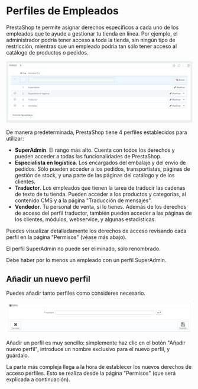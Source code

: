 # Perfiles de Empleados

PrestaShop te permite asignar derechos específicos a cada uno de los empleados que te ayude a gestionar tu tienda en línea. Por ejemplo, el administrador podría tener acceso a toda la tienda, sin ningún tipo de restricción, mientras que un empleado podría tan sólo tener acceso al catálogo de productos o pedidos.

![](../../../.gitbook/assets/54887392.png)

De manera predeterminada, PrestaShop tiene 4 perfiles establecidos para utilizar:

* **SuperAdmin**. El rango más alto. Cuenta con todos los derechos y pueden acceder a todas las funcionalidades de PrestaShop.
* **Especialista en logística**. Los encargados del embalaje y del envío de pedidos. Sólo pueden acceder a los pedidos, transportistas, páginas de gestión de stock, y una parte de las páginas del catálogo y de los clientes.
* **Traductor**. Los empleados que tienen la tarea de traducir las cadenas de texto de tu tienda. Pueden acceder a los productos y categorías, al contenido CMS y a la página "Traducción de mensajes".
* **Vendedor**. Tu personal de venta, si lo tienes. Además de los derechos de acceso del perfil traductor, también pueden acceder a las páginas de los clientes, módulos, webservice, y algunas estadísticas.

Puedes visualizar detalladamente los derechos de acceso revisando cada perfil en la página "Permisos" (véase más abajo).

El perfil SuperAdmin no puede ser eliminado, sólo renombrado.

Debe haber por lo menos un empleado con un perfil SuperAdmin.

## Añadir un nuevo perfil <a href="#perfilesdeempleados-anadirunnuevoperfil" id="perfilesdeempleados-anadirunnuevoperfil"></a>

Puedes añadir tanto perfiles como consideres necesario.

![](../../../.gitbook/assets/30245165.png)

Añadir un perfil es muy sencillo: simplemente haz clic en el botón "Añadir nuevo perfil", introduce un nombre exclusivo para el nuevo perfil, y guárdalo.

La parte más compleja llega a la hora de establecer los nuevos derechos de acceso perfiles. Esto se realiza desde la página "Permisos" (que será explicada a continuación).
